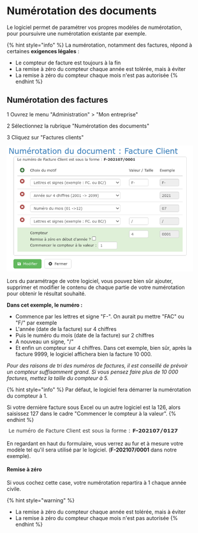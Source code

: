 # Numérotation des documents

Le logiciel permet de paramétrer vos propres modèles de numérotation, pour poursuivre une numérotation existante par exemple.

{% hint style="info" %}
La numérotation, notamment des factures, répond à certaines **exigences légales** :

* Le compteur de facture est toujours à la fin
* La remise à zéro du compteur chaque année est tolérée, mais à éviter
* La remise à zéro du compteur chaque mois n'est pas autorisée
{% endhint %}

## Numérotation des factures

1 Ouvrez le menu "Administration" &gt; "Mon entreprise"

2 Sélectionnez la rubrique "Numérotation des documents"

3 Cliquez sur "Factures clients"

![](../../.gitbook/assets/15.png)

Lors du paramétrage de votre logiciel, vous pouvez bien sûr ajouter, supprimer et modifier le contenu de chaque partie de votre numérotation pour obtenir le résultat souhaité.

**Dans cet exemple, le numéro :**

* Commence par les lettres et signe "F-". On aurait pu mettre "FAC" ou "F/" par exemple
* L'année \(date de la facture\) sur 4 chiffres
* Puis le numéro du mois \(date de la facture\) sur 2 chiffres
* A nouveau un signe, "/"
* Et enfin un compteur sur 4 chiffres. Dans cet exemple, bien sûr, après la facture 9999, le logiciel affichera bien la facture 10 000. 

_Pour des raisons de tri des numéros de factures, il est conseillé de prévoir un compteur suffisamment grand. Si vous pensez faire plus de 10 000 factures, mettez la taille du compteur à 5._

{% hint style="info" %}
Par défaut, le logiciel fera démarrer la numérotation du compteur à 1.

Si votre dernière facture sous Excel ou un autre logiciel est la 126, alors saisissez 127 dans le cadre "Commencer le compteur à la valeur".
{% endhint %}

![](../../.gitbook/assets/14%20%281%29.png)

En regardant en haut du formulaire, vous verrez au fur et à mesure votre modèle tel qu'il sera utilisé par le logiciel. \(**F-202107/0001** dans notre exemple\).

#### 

#### Remise à zéro

Si vous cochez cette case, votre numérotation repartira à 1 chaque année civile.

{% hint style="warning" %}
* La remise à zéro du compteur chaque année est tolérée, mais à éviter
* La remise à zéro du compteur chaque mois n'est pas autorisée
{% endhint %}

